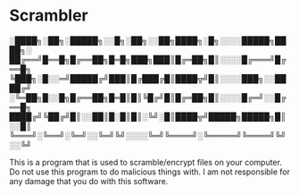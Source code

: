# Scrambler


  ░████╗░██╗░█████╗░░█╗░██╗░░██╗████╗░█╗░░░░█████╗████╗░
  ██╔══╝█══█╗█╔══██╗█═█╗███╗███║█╔═██╗█║░░░░█╔═══╝█╔══█╗
  ╚███╗░█░░═╝█████╔╝███║█╔███╔█║████╦╝█║░░░░███╗░░████╔╝
  ░╚═██╗█░░█╗█╔══██╗█═█║█║╚█╔╝█║█╔═██╗█║░░░░█╔═╝░░█╔══█╗
  ████╔╝╚██╔╝█║░░██║█░█║█║░╚╝░█║████╦╝█████╗█████╗█║░░█║
  ╚═══╝░╚══╝░╚═╝░░╚═╝╚╝░░░░╚═╝╚════╝░╚═════╝╚════╝╚╝░░╚╝

This is a program that is used to scramble/encrypt files on your computer.
Do not use this program to do malicious things with.
I am not responsible for any damage that you do with this software.

